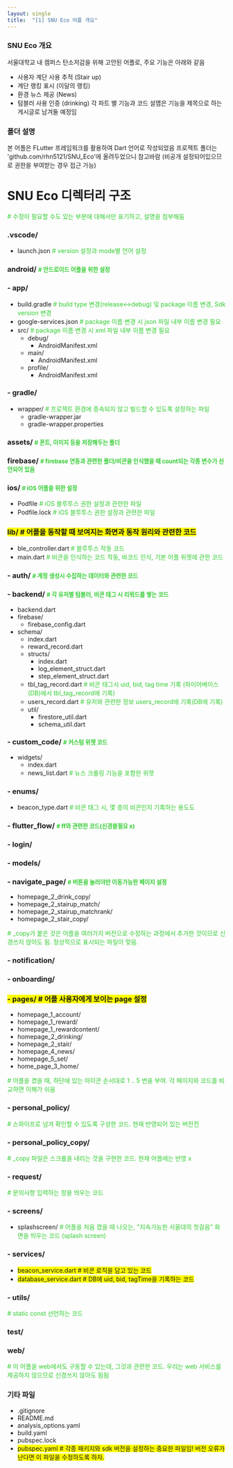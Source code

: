 ```yaml
---
layout: single
title:  "[1] SNU Eco 어플 개요"
---
```


###  SNU Eco 개요
  서울대학교 내 캠퍼스 탄소저감을 위해 고안된 어플로, 주요 기능은 아래와 같음
  * 사용자 계단 사용 추적 (Stair up)
  * 계단 랭킹 표시 (이달의 랭킹)
  * 환경 뉴스 제공 (News)
  * 텀블러 사용 인증 (drinking)
  각 파트 별 기능과 코드 설몀은 기능을 제목으로 하는 게시글로 남겨둘 예정임


### 폴더 설명
  본 어플은 FLutter 프레임워크를 활용하여 Dart 언어로 작성되었음
  프로젝트 폴더는 'github.com/rhn5121/SNU_Eco'에 올려두었으니 참고바람 (비공개 설정되어있으므로 권한을 부여받는 경우 접근 가능)



###

# SNU Eco 디렉터리 구조
<span style="color:Limegreen"># 수정이 필요할 수도 있는 부분에 대해서만 표기하고, 설명을 첨부해둠</span>

### .vscode/
- launch.json <span style="color:Limegreen"># version 설정과 mode별 언어 설정</span>

### android/ <span style="color:Limegreen; font-size: 80%"># 안드로이드 어플을 위한 설정</span>
  ### - app/
  - build.gradle <span style="color:Limegreen"># build type 변경(release<->debug) 및 package 이름 변경, Sdk version 변경</span>
  - google-services.json <span style="color:Limegreen"># package 이름 변경 시 json 파일 내부 이름 변경 필요</span>
  - src/  <span style="color:Limegreen"># package 이름 변경 시 xml 파일 내부 이름 변경 필요</span>
    - debug/
      - AndroidManifest.xml
    - main/
      - AndroidManifest.xml
    - profile/
      - AndroidManifest.xml
  ### - gradle/ 
  - wrapper/ <span style="color:Limegreen"># 프로젝트 환경에 종속되지 않고 빌드할 수 있도록 설정하는 파일</span>
    - gradle-wrapper.jar
    - gradle-wrapper.properties

### assets/   <span style="color:Limegreen; font-size: 80%"># 폰트, 이미지 등을 저장해두는 폴더</span>

### firebase/ <span style="color:Limegreen; font-size: 80%"># firebase 연동과 관련한 폴더/비콘을 인식했을 때 count되는 각종 변수가 선언되어 있음</span>

### ios/ <span style="color:Limegreen; font-size: 80%"># iOS 어플을 위한 설정</span>
- Podfile <span style="color:Limegreen"># iOS 블루투스 권한 설정과 관련한 파일</span>
- Podfile.lock <span style="color:Limegreen"># iOS 블루투스 권한 설정과 관련한 파일</span>

### <span style="background-color:yellow"> lib/ # 어플을 동작할 때 보여지는 화면과 동작 원리와 관련한 코드 </span>
- ble_controller.dart <span style="color:Limegreen"># 블루투스 작동 코드 </span>
- main.dart <span style="color:Limegreen"># 비콘을 인식하는 코드 작동, 바코드 인식, 기본 어플 위젯에 관한 코드 </span>

### - auth/ <span style="color:Limegreen; font-size: 80%"># 계정 생성시 수집하는 데이터와 관련한 코드</span>

### - backend/ <span style="color:Limegreen; font-size: 80%"># 각 유저별 텀블러, 비콘 태그 시 리워드를 쌓는 코드</span>
- backend.dart
- firebase/
  - firebase_config.dart
- schema/
  - index.dart
  - reward_record.dart
  - structs/
    - index.dart
    - log_element_struct.dart
    - step_element_struct.dart
  - tbl_tag_record.dart <span style="color:Limegreen">#  비콘 태그시 uid, bid, tag time 기록 (파이어베이스(DB)에서 tbl_tag_record에 기록)</span>
  - users_record.dart <span style="color:Limegreen"># 유저와 관련한 정보 users_record에 기록(DB에 기록)</span>
  - util/
    - firestore_util.dart
    - schema_util.dart

### - custom_code/ <span style="color:Limegreen; font-size: 80%"># 커스텀 위젯 코드</span>
- widgets/
  - index.dart
  - news_list.dart <span style="color:Limegreen"># 뉴스 크롤링 기능을 포함한 위젯</span>

### - enums/
- beacon_type.dart <span style="color:Limegreen"># 비콘 태그 시, 몇 층의 비콘인지 기록하는 용도도</span>

### - flutter_flow/ <span style="color:Limegreen; font-size: 80%"># ff와 관련한 코드(신경쓸필요 x)</span>

### - login/

### - models/

### - navigate_page/ <span style="color:Limegreen; font-size: 80%"># 버튼을 눌러야만 이동가능한 페이지 설정</span>
- homepage_2_drink_copy/
- homepage_2_stairup_match/
- homepage_2_stairup_matchrank/
- homepage_2_stair_copy/
 
 <span style="color:Limegreen"># _copy가 붙은 것은 어플을 여러가지 버전으로 수정하는 과정에서 추가한 것이므로 신경쓰지 않아도 됨. 정상적으로 표시되는 파일이 맞음.</span>


### - notification/

### - onboarding/

### <span style="background-color:yellow"> - pages/  # 어플 사용자에게 보이는 page 설정 </span>
- homepage_1_account/
- homepage_1_reward/
- homepage_1_rewardcontent/
- homepage_2_drinking/
- homepage_2_stair/
- homepage_4_news/
- homepage_5_set/
- home_page_3_home/

<span style="color:Limegreen"># 어플을 켰을 때, 하단에 있는 아이콘 순서대로 1 .. 5 번을 부여. 각 페이지와 코드를 비교하면 이해가 쉬움 </span>

### - personal_policy/
<span style="color:Limegreen"># 스와이프로 넘겨 확인할 수 있도록 구성한 코드. 현재 반영되어 있는 버전전</span>

### - personal_policy_copy/
<span style="color:Limegreen"># _copy 파일은 스크롤을 내리는 것을 구현한 코드. 현재 어플에는 반영 x</span>

### - request/
<span style="color:Limegreen"># 문의사항 입력하는 창을 띄우는 코드 </span>

### - screens/
- splashscreen/
<span style="color:Limegreen"># 어플을 처음 켰을 때 나오는, "지속가능한 서울대의 첫걸음" 화면을 띄우는 코드 (splash screen) </span>

### - services/
- <span style="background-color:yellow"> beacon_service.dart  # 비콘 로직을 담고 있는 코드 </span>
- <span style="background-color:yellow"> database_service.dart  # DB에 uid, bid, tagTime을 기록하는 코드 </span> 

### - utils/
<span style="color:Limegreen"> # static const 선언하는 코드 </span>

### test/

### web/
<span style="color:Limegreen"> # 이 어플을 web에서도 구동할 수 있는데, 그것과 관련한 코드. 우리는 web 서비스를 제공하지 않으므로 신경쓰지 않아도 됨됨</span>

### 기타 파일
- .gitignore
- README.md
- analysis_options.yaml
- build.yaml
- pubspec.lock
- <span style="background-color:yellow">pubspec.yaml  # 각종 패키지와 sdk 버전을 설정하는 중요한 파일임! 버전 오류가 난다면 이 파일을 수정하도록 하자. </span>
